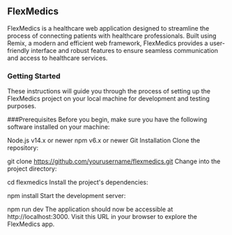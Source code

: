 ## FlexMedics

FlexMedics is a healthcare web application designed to streamline the process of connecting patients with healthcare professionals. Built using Remix, a modern and efficient web framework, FlexMedics provides a user-friendly interface and robust features to ensure seamless communication and access to healthcare services.

### Getting Started
These instructions will guide you through the process of setting up the FlexMedics project on your local machine for development and testing purposes.

###Prerequisites
Before you begin, make sure you have the following software installed on your machine:

Node.js v14.x or newer
npm v6.x or newer
Git
Installation
Clone the repository:

git clone https://github.com/yourusername/flexmedics.git
Change into the project directory:

cd flexmedics
Install the project's dependencies:

npm install
Start the development server:

npm run dev
The application should now be accessible at http://localhost:3000. Visit this URL in your browser to explore the FlexMedics app.

